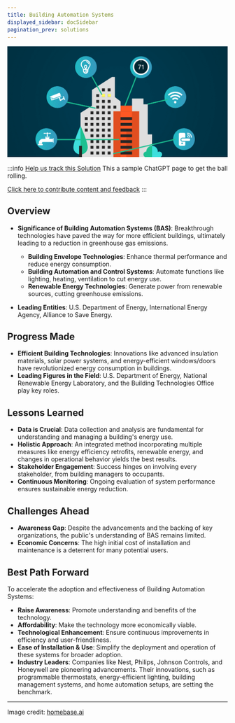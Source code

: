 ```yaml
---
title: Building Automation Systems
displayed_sidebar: docSidebar
pagination_prev: solutions
---
```

![Cover Image](../static/img/building-automation.png)

:::info [Help us track this Solution](contribute)
This a sample ChatGPT page to get the ball rolling.

[Click here to contribute content and feedback](contribute)
:::

## Overview

* **Significance of Building Automation Systems (BAS)**: Breakthrough technologies have paved the way for more efficient buildings, ultimately leading to a reduction in greenhouse gas emissions.

  * **Building Envelope Technologies**: Enhance thermal performance and reduce energy consumption.
  * **Building Automation and Control Systems**: Automate functions like lighting, heating, ventilation to cut energy use.
  * **Renewable Energy Technologies**: Generate power from renewable sources, cutting greenhouse emissions.
* **Leading Entities**: U.S. Department of Energy, International Energy Agency, Alliance to Save Energy.

## Progress Made

* **Efficient Building Technologies**: Innovations like advanced insulation materials, solar power systems, and energy-efficient windows/doors have revolutionized energy consumption in buildings.
* **Leading Figures in the Field**: U.S. Department of Energy, National Renewable Energy Laboratory, and the Building Technologies Office play key roles.

## Lessons Learned

* **Data is Crucial**: Data collection and analysis are fundamental for understanding and managing a building's energy use.
* **Holistic Approach**: An integrated method incorporating multiple measures like energy efficiency retrofits, renewable energy, and changes in operational behavior yields the best results.
* **Stakeholder Engagement**: Success hinges on involving every stakeholder, from building managers to occupants.
* **Continuous Monitoring**: Ongoing evaluation of system performance ensures sustainable energy reduction.

## Challenges Ahead

* **Awareness Gap**: Despite the advancements and the backing of key organizations, the public's understanding of BAS remains limited.
* **Economic Concerns**: The high initial cost of installation and maintenance is a deterrent for many potential users.

## Best Path Forward

To accelerate the adoption and effectiveness of Building Automation Systems:

* **Raise Awareness**: Promote understanding and benefits of the technology.
* **Affordability**: Make the technology more economically viable.
* **Technological Enhancement**: Ensure continuous improvements in efficiency and user-friendliness.
* **Ease of Installation & Use**: Simplify the deployment and operation of these systems for broader adoption.
* **Industry Leaders**: Companies like Nest, Philips, Johnson Controls, and Honeywell are pioneering advancements. Their innovations, such as programmable thermostats, energy-efficient lighting, building management systems, and home automation setups, are setting the benchmark.

- - -

Image credit: [homebase.ai](https://homebase.ai/connected-buildings/the-benefits-of-building-automation/)